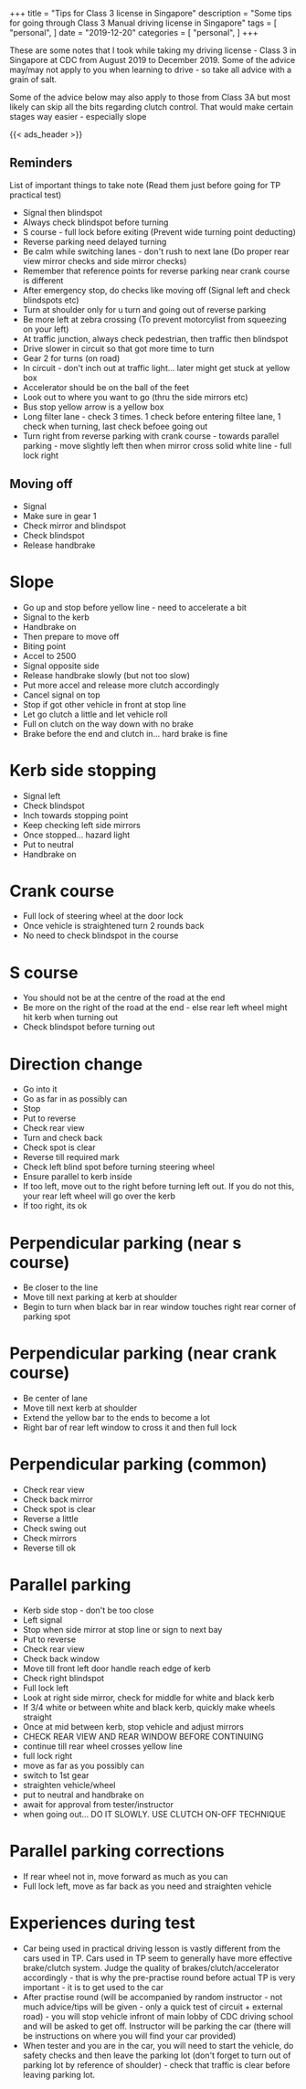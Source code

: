 +++
title = "Tips for Class 3 license in Singapore"
description = "Some tips for going through Class 3 Manual driving license in Singapore"
tags = [
    "personal",
]
date = "2019-12-20"
categories = [
    "personal",
]
+++

These are some notes that I took while taking my driving license - Class 3 in Singapore at CDC from August 2019 to December 2019. Some of the advice may/may not apply to you when learning to drive - so take all advice with a grain of salt.

Some of the advice below may also apply to those from Class 3A but most likely can skip all the bits regarding clutch control. That would make certain stages way easier - especially slope

{{< ads_header >}}

## Reminders

List of important things to take note (Read them just before going for TP practical test)

- Signal then blindspot
- Always check blindspot before turning
- S course - full lock before exiting (Prevent wide turning point deducting)
- Reverse parking need delayed turning
- Be calm while switching lanes - don't rush to next lane (Do proper rear view mirror checks and side mirror checks)
- Remember that reference points for reverse parking near crank course is different
- After emergency stop, do checks like moving off (Signal left and check blindspots etc)
- Turn at shoulder only for u turn and going out of reverse parking
- Be more left at zebra crossing (To prevent motorcylist from squeezing on your left)
- At traffic junction, always check pedestrian, then traffic then blindspot
- Drive slower in circuit so that got more time to turn
- Gear 2 for turns (on road)
- In circuit - don't inch out at traffic light... later might get stuck at yellow box
- Accelerator should be on the ball of the feet
- Look out to where you want to go (thru the side mirrors etc)
- Bus stop yellow arrow is a yellow box
- Long filter lane - check 3 times. 1 check before entering filtee lane, 1 check when turning, last check befoee going out
- Turn right from reverse parking with crank course - towards parallel parking - move slightly left then when mirror cross solid white line - full lock right

## Moving off

- Signal
- Make sure in gear 1
- Check mirror and blindspot
- Check blindspot
- Release handbrake

# Slope

- Go up and stop before yellow line - need to accelerate a bit
- Signal to the kerb
- Handbrake on
- Then prepare to move off
- Biting point
- Accel to 2500
- Signal opposite side
- Release handbrake slowly (but not too slow)
- Put more accel and release more clutch accordingly
- Cancel signal on top
- Stop if got other vehicle in front at stop line
- Let go clutch a little and let vehicle roll
- Full on clutch on the way down with no brake
- Brake before the end and clutch in... hard brake is fine

# Kerb side stopping

- Signal left
- Check blindspot
- Inch towards stopping point
- Keep checking left side mirrors
- Once stopped... hazard light
- Put to neutral
- Handbrake on

# Crank course

- Full lock of steering wheel at the door lock
- Once vehicle is straightened turn 2 rounds back
- No need to check blindspot in the course

# S course

- You should not be at the centre of the road at the end
- Be more on the right of the road at the end - else rear left wheel might hit kerb when turning out
- Check blindspot before turning out

# Direction change

- Go into it
- Go as far in as possibly can
- Stop
- Put to reverse
- Check rear view
- Turn and check back
- Check spot is clear
- Reverse till required mark
- Check left blind spot before turning steering wheel
- Ensure parallel to kerb inside
- If too left, move out to the right before turning left out. If you do not this, your rear left wheel will go over the kerb
- If too right, its ok

# Perpendicular parking (near s course)

- Be closer to the line
- Move till next parking at kerb at shoulder
- Begin to turn when black bar in rear window touches right rear corner of parking spot

# Perpendicular parking (near crank course)

- Be center of lane
- Move till next kerb at shoulder
- Extend the yellow bar to the ends to become a lot
- Right bar of rear left window to cross it and then full lock

# Perpendicular parking (common)

- Check rear view
- Check back mirror
- Check spot is clear
- Reverse a little
- Check swing out
- Check mirrors
- Reverse till ok

# Parallel parking

- Kerb side stop - don't be too close
- Left signal
- Stop when side mirror at stop line or sign to next bay
- Put to reverse
- Check rear view
- Check back window
- Move till front left door handle reach edge of kerb
- Check right blindspot
- Full lock left
- Look at right side mirror, check for middle for white and black kerb
- If 3/4 white or between white and black kerb, quickly make wheels straight
- Once at mid between kerb, stop vehicle and adjust mirrors
- CHECK REAR VIEW AND REAR WINDOW BEFORE CONTINUING
- continue till rear wheel crosses yellow line
- full lock right
- move as far as you possibly can
- switch to 1st gear
- straighten vehicle/wheel
- put to neutral and handbrake on
- await for approval from tester/instructor
- when going out... DO IT SLOWLY. USE CLUTCH ON-OFF TECHNIQUE

# Parallel parking corrections

- If rear wheel not in, move forward as much as you can
- Full lock left, move as far back as you need and straighten vehicle

# Experiences during test

- Car being used in practical driving lesson is vastly different from the cars used in TP. Cars used in TP seem to generally have more effective brake/clutch system. Judge the quality of brakes/clutch/accelerator accordingly - that is why the pre-practise round before actual TP is very important - it is to get used to the car
- After practise round (will be accompanied by random instructor - not much advice/tips will be given - only a quick test of circuit + external road) - you will stop vehicle infront of main lobby of CDC driving school and will be asked to get off. Instructor will be parking the car (there will be instructions on where you will find your car provided)
- When tester and you are in the car, you will need to start the vehicle, do safety checks and then leave the parking lot (don't forget to turn out of parking lot by reference of shoulder) - check that traffic is clear before leaving parking lot.